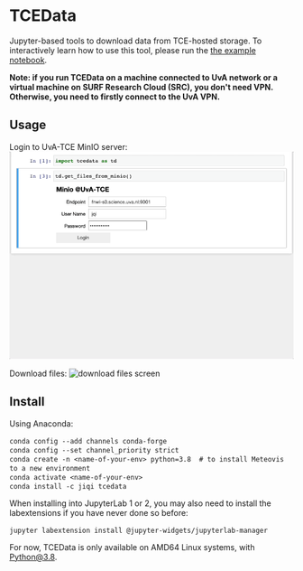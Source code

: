 # TCEData
Jupyter-based tools to download data from TCE-hosted storage. To interactively learn how to use this tool, please run the [the example notebook](./examples.ipynb).

**Note: if you run TCEData on a machine connected to UvA network or a virtual machine on SURF Research Cloud (SRC), you don't need VPN. Otherwise, you need to firstly connect to the UvA VPN.**

## Usage
Login to UvA-TCE MinIO server:
![Login screen](readme_gifs/login.gif)

Download files:
![download files screen](readme_gifs/download_files.gif)

## Install
Using Anaconda:

```shell
conda config --add channels conda-forge
conda config --set channel_priority strict
conda create -n <name-of-your-env> python=3.8  # to install Meteovis to a new environment
conda activate <name-of-your-env>
conda install -c jiqi tcedata
```

When installing into JupyterLab 1 or 2, you may also need to install the labextensions if you have never done so before:

```shell
jupyter labextension install @jupyter-widgets/jupyterlab-manager
```

For now, TCEData is only available on AMD64 Linux systems, with Python@3.8.